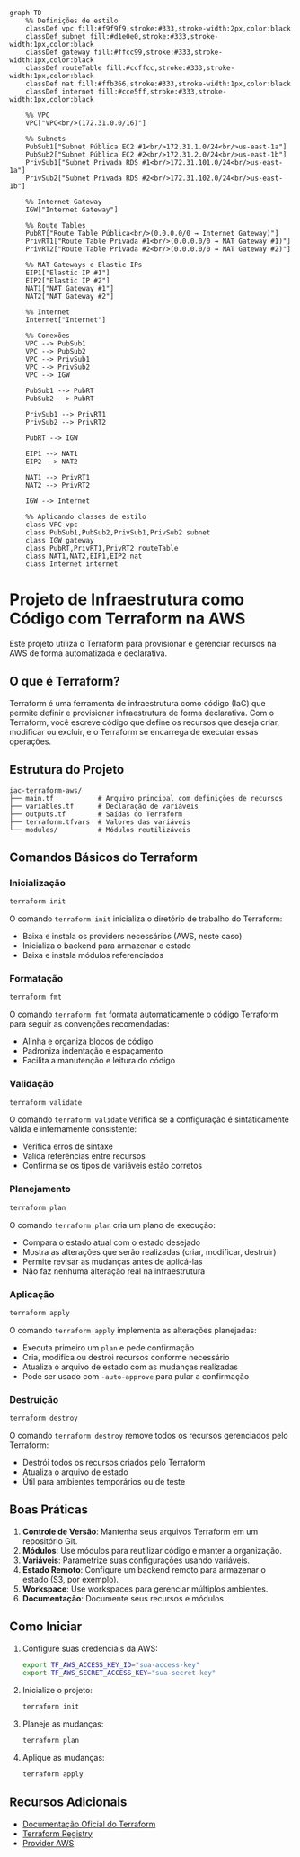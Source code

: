 ```mermaid
graph TD
    %% Definições de estilo
    classDef vpc fill:#f9f9f9,stroke:#333,stroke-width:2px,color:black
    classDef subnet fill:#d1e0e0,stroke:#333,stroke-width:1px,color:black
    classDef gateway fill:#ffcc99,stroke:#333,stroke-width:1px,color:black
    classDef routeTable fill:#ccffcc,stroke:#333,stroke-width:1px,color:black
    classDef nat fill:#ffb366,stroke:#333,stroke-width:1px,color:black
    classDef internet fill:#cce5ff,stroke:#333,stroke-width:1px,color:black
    
    %% VPC
    VPC["VPC<br/>(172.31.0.0/16)"] 
    
    %% Subnets
    PubSub1["Subnet Pública EC2 #1<br/>172.31.1.0/24<br/>us-east-1a"]
    PubSub2["Subnet Pública EC2 #2<br/>172.31.2.0/24<br/>us-east-1b"]
    PrivSub1["Subnet Privada RDS #1<br/>172.31.101.0/24<br/>us-east-1a"]
    PrivSub2["Subnet Privada RDS #2<br/>172.31.102.0/24<br/>us-east-1b"]
    
    %% Internet Gateway
    IGW["Internet Gateway"]
    
    %% Route Tables
    PubRT["Route Table Pública<br/>(0.0.0.0/0 → Internet Gateway)"]
    PrivRT1["Route Table Privada #1<br/>(0.0.0.0/0 → NAT Gateway #1)"]
    PrivRT2["Route Table Privada #2<br/>(0.0.0.0/0 → NAT Gateway #2)"]
    
    %% NAT Gateways e Elastic IPs
    EIP1["Elastic IP #1"]
    EIP2["Elastic IP #2"]
    NAT1["NAT Gateway #1"]
    NAT2["NAT Gateway #2"]
    
    %% Internet
    Internet["Internet"]
    
    %% Conexões
    VPC --> PubSub1
    VPC --> PubSub2
    VPC --> PrivSub1
    VPC --> PrivSub2
    VPC --> IGW
    
    PubSub1 --> PubRT
    PubSub2 --> PubRT
    
    PrivSub1 --> PrivRT1
    PrivSub2 --> PrivRT2
    
    PubRT --> IGW
    
    EIP1 --> NAT1
    EIP2 --> NAT2
    
    NAT1 --> PrivRT1
    NAT2 --> PrivRT2
    
    IGW --> Internet
    
    %% Aplicando classes de estilo
    class VPC vpc
    class PubSub1,PubSub2,PrivSub1,PrivSub2 subnet
    class IGW gateway
    class PubRT,PrivRT1,PrivRT2 routeTable
    class NAT1,NAT2,EIP1,EIP2 nat
    class Internet internet
```


# Projeto de Infraestrutura como Código com Terraform na AWS

Este projeto utiliza o Terraform para provisionar e gerenciar recursos na AWS de forma automatizada e declarativa.

## O que é Terraform?

Terraform é uma ferramenta de infraestrutura como código (IaC) que permite definir e provisionar infraestrutura de forma declarativa. Com o Terraform, você escreve código que define os recursos que deseja criar, modificar ou excluir, e o Terraform se encarrega de executar essas operações.

## Estrutura do Projeto

```
iac-terraform-aws/
├── main.tf           # Arquivo principal com definições de recursos
├── variables.tf      # Declaração de variáveis
├── outputs.tf        # Saídas do Terraform
├── terraform.tfvars  # Valores das variáveis
└── modules/          # Módulos reutilizáveis
```

## Comandos Básicos do Terraform

### Inicialização

```bash
terraform init
```

O comando `terraform init` inicializa o diretório de trabalho do Terraform:
- Baixa e instala os providers necessários (AWS, neste caso)
- Inicializa o backend para armazenar o estado
- Baixa e instala módulos referenciados

### Formatação

```bash
terraform fmt
```

O comando `terraform fmt` formata automaticamente o código Terraform para seguir as convenções recomendadas:
- Alinha e organiza blocos de código
- Padroniza indentação e espaçamento
- Facilita a manutenção e leitura do código

### Validação

```bash
terraform validate
```

O comando `terraform validate` verifica se a configuração é sintaticamente válida e internamente consistente:
- Verifica erros de sintaxe
- Valida referências entre recursos
- Confirma se os tipos de variáveis estão corretos

### Planejamento

```bash
terraform plan
```

O comando `terraform plan` cria um plano de execução:
- Compara o estado atual com o estado desejado
- Mostra as alterações que serão realizadas (criar, modificar, destruir)
- Permite revisar as mudanças antes de aplicá-las
- Não faz nenhuma alteração real na infraestrutura

### Aplicação

```bash
terraform apply
```

O comando `terraform apply` implementa as alterações planejadas:
- Executa primeiro um `plan` e pede confirmação
- Cria, modifica ou destrói recursos conforme necessário
- Atualiza o arquivo de estado com as mudanças realizadas
- Pode ser usado com `-auto-approve` para pular a confirmação

### Destruição

```bash
terraform destroy
```

O comando `terraform destroy` remove todos os recursos gerenciados pelo Terraform:
- Destrói todos os recursos criados pelo Terraform
- Atualiza o arquivo de estado
- Útil para ambientes temporários ou de teste

## Boas Práticas

1. **Controle de Versão**: Mantenha seus arquivos Terraform em um repositório Git.
2. **Módulos**: Use módulos para reutilizar código e manter a organização.
3. **Variáveis**: Parametrize suas configurações usando variáveis.
4. **Estado Remoto**: Configure um backend remoto para armazenar o estado (S3, por exemplo).
5. **Workspace**: Use workspaces para gerenciar múltiplos ambientes.
6. **Documentação**: Documente seus recursos e módulos.

## Como Iniciar

1. Configure suas credenciais da AWS:
   ```bash
   export TF_AWS_ACCESS_KEY_ID="sua-access-key"
   export TF_AWS_SECRET_ACCESS_KEY="sua-secret-key"
   ```

2. Inicialize o projeto:
   ```bash
   terraform init
   ```

3. Planeje as mudanças:
   ```bash
   terraform plan
   ```

4. Aplique as mudanças:
   ```bash
   terraform apply
   ```

## Recursos Adicionais

- [Documentação Oficial do Terraform](https://www.terraform.io/docs)
- [Terraform Registry](https://registry.terraform.io/)
- [Provider AWS](https://registry.terraform.io/providers/hashicorp/aws/latest/docs)
